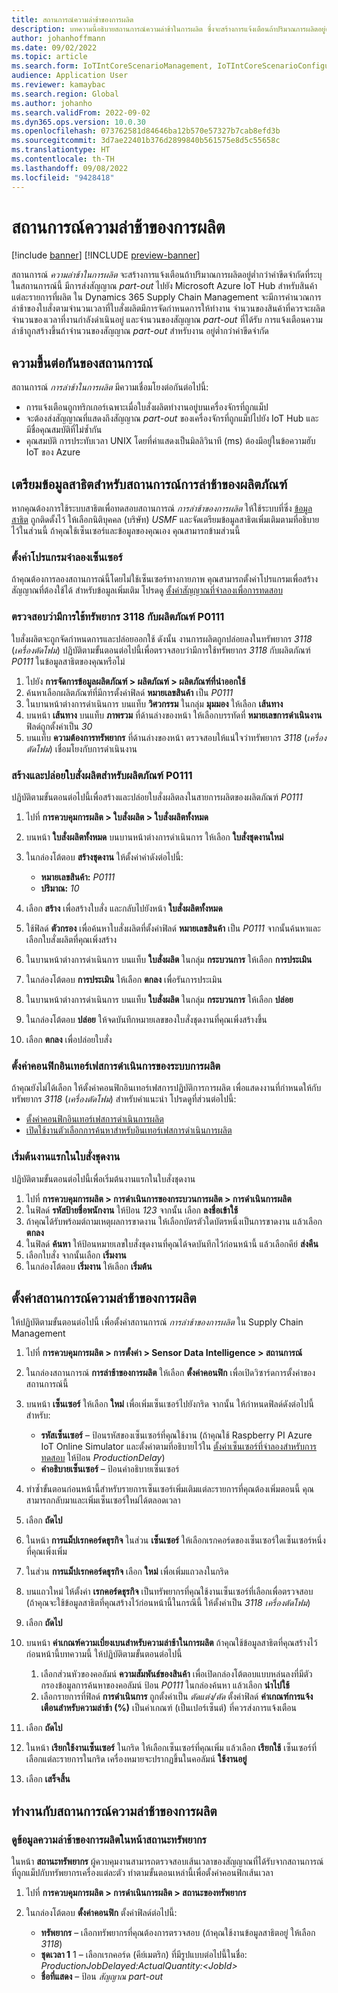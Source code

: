 ```yaml
---
title: สถานการณ์ความล่าช้าของการผลิต
description: บทความนี้อธิบายสถานการณ์ความล่าช้าในการผลิต ซึ่งจะสร้างการแจ้งเตือนถ้าปริมาณการผลิตอยู่ต่ำกว่าค่าขีดจำกัดที่ระบุ
author: johanhoffmann
ms.date: 09/02/2022
ms.topic: article
ms.search.form: IoTIntCoreScenarioManagement, IoTIntCoreScenarioConfigurationWizardV2, IoTIntMfgResourceStatusConfiguration, IoTIntMfgResourceStatus
audience: Application User
ms.reviewer: kamaybac
ms.search.region: Global
ms.author: johanho
ms.search.validFrom: 2022-09-02
ms.dyn365.ops.version: 10.0.30
ms.openlocfilehash: 073762581d84646ba12b570e57327b7cab8efd3b
ms.sourcegitcommit: 3d7ae22401b376d2899840b561575e8d5c55658c
ms.translationtype: HT
ms.contentlocale: th-TH
ms.lasthandoff: 09/08/2022
ms.locfileid: "9428418"
---
```

# <a name="the-production-delays-scenario"></a>สถานการณ์ความล่าช้าของการผลิต

[!include [banner](../includes/banner.md)]
[!INCLUDE [preview-banner](../includes/preview-banner.md)]

สถานการณ์ *ความล่าช้าในการผลิต* จะสร้างการแจ้งเตือนถ้าปริมาณการผลิตอยู่ต่ำกว่าค่าขีดจำกัดที่ระบุ ในสถานการณ์นี้ มีการส่งสัญญาณ *part-out* ไปยัง Microsoft Azure IoT Hub สำหรับสินค้าแต่ละรายการที่ผลิต ใน Dynamics 365 Supply Chain Management จะมีการคำนวณการล่าช้าของใบสั่งตามจำนวนเวลาที่ใบสั่งผลิตมีการจัดกำหนดการให้ทำงาน จำนวนของสินค้าที่ควรจะผลิต จำนวนของเวลาที่งานกำลังดำเนินอยู่ และจำนวนของสัญญาณ *part-out* ที่ได้รับ การแจ้งเตือนความล่าช้าถูกสร้างขึ้นถ้าจำนวนของสัญญาณ *part-out* สำหรับงาน อยู่ต่ำกว่าค่าขีดจำกัด

## <a name="scenario-dependencies"></a>ความขึ้นต่อกันของสถานการณ์

สถานการณ์ *การล่าช้าในการผลิต* มีความเชื่อมโยงต่อกันต่อไปนี้:

- การแจ้งเตือนถูกทริกเกอร์เฉพาะเมื่อใบสั่งผลิตทำงานอยู่บนเครื่องจักรที่ถูกแม็ป
- จะต้องส่งสัญญาณที่แสดงถึงสัญญาณ *part-out* ของเครื่องจักรที่ถูกแม็ปไปยัง IoT Hub และมีชื่อคุณสมบัติที่ไม่ซ้ำกัน
- คุณสมบัติ การประทับเวลา UNIX โดยที่ค่าแสดงเป็นมิลลิวินาที (ms) ต้องมีอยู่ในข้อความฮับ IoT ของ Azure

## <a name="prepare-demo-data-for-the-product-delays-scenario"></a>เตรียมข้อมูลสาธิตสำหรับสถานการณ์การล่าช้าของผลิตภัณฑ์

หากคุณต้องการใช้ระบบสาธิตเพื่อทดสอบสถานการณ์ *การล่าช้าของการผลิต* ให้ใช้ระบบที่ซึ่ง [ข้อมูลสาธิต](../../fin-ops-core/fin-ops/get-started/demo-data.md) ถูกติดตั้งไว้ ให้เลือกนิติบุคคล (บริษัท) *USMF* และจัดเตรียมข้อมูลสาธิตเพิ่มเติมตามที่อธิบายไว้ในส่วนนี้ ถ้าคุณใช้เซ็นเซอร์และข้อมูลของคุณเอง คุณสามารถข้ามส่วนนี้

### <a name="set-up-sensor-simulator"></a>ตั้งค่าโปรแกรมจำลองเซ็นเซอร์

ถ้าคุณต้องการลองสถานการณ์นี้โดยไม่ใช้เซ็นเซอร์ทางกายภาพ คุณสามารถตั้งค่าโปรแกรมเพื่อสร้างสัญญาณที่ต้องใช้ได้ สำหรับข้อมูลเพิ่มเติม โปรดดู [ตั้งค่าสัญญาณที่จำลองเพื่อการทดสอบ](sdi-set-up-simulated-sensor.md)

### <a name="verify-that-resource-3118-is-used-for-product-p0111"></a>ตรวจสอบว่ามีการใช้ทรัพยากร 3118 กับผลิตภัณฑ์ P0111

ใบสั่งผลิตจะถูกจัดกำหนดการและปล่อยออกใช้ ดังนั้น งานการผลิตถูกปล่อยลงในทรัพยากร *3118* (*เครื่องตัดโฟม*) ปฏิบัติตามขั้นตอนต่อไปนี้เพื่อตรวจสอบว่ามีการใช้ทรัพยากร *3118* กับผลิตภัณฑ์ *P0111* ในข้อมูลสาธิตของคุณหรือไม่

1. ไปยัง **การจัดการข้อมูลผลิตภัณฑ์ \> ผลิตภัณฑ์ \> ผลิตภัณฑ์ที่นำออกใช้**
1. ค้นหาเลือกผลิตภัณฑ์ที่มีการตั้งค่าฟิลด์ **หมายเลขสินค้า** เป็น *P0111*
1. ในบานหน้าต่างการดำเนินการ บนแท็บ **วิศวกรรม** ในกลุ่ม **มุมมอง** ให้เลือก **เส้นทาง**
1. บนหน้า **เส้นทาง** บนแท็บ **ภาพรวม** ที่ด้านล่างของหน้า ให้เลือกบรรทัดที่ **หมายเลขการดำเนินงาน** ฟิลด์ถูกตั้งค่าเป็น *30*
1. บนแท็บ **ความต้องการทรัพยากร** ที่ด้านล่างของหน้า ตรวจสอบให้แน่ใจว่าทรัพยากร *3118* (*เครื่องตัดโฟม*) เชื่อมโยงกับการดําเนินงาน

### <a name="create-and-release-a-production-order-for-product-p0111"></a>สร้างและปล่อยใบสั่งผลิตสำหรับผลิตภัณฑ์ P0111

ปฏิบัติตามขั้นตอนต่อไปนี้เพื่อสร้างและปล่อยใบสั่งผลิตลงในสายการผลิตของผลิตภัณฑ์ *P0111*

1. ไปที่ **การควบคุมการผลิต \> ใบสั่งผลิต \> ใบสั่งผลิตทั้งหมด**
1. บนหน้า **ใบสั่งผลิตทั้งหมด** บนบานหน้าต่างการดำเนินการ ให้เลือก **ใบสั่งชุดงานใหม่**
1. ในกล่องโต้ตอบ **สร้างชุดงาน** ให้ตั้งค่าค่าดังต่อไปนี้:

    - **หมายเลขสินค้า:** *P0111*
    - **ปริมาณ:** *10*

1. เลือก **สร้าง** เพื่อสร้างใบสั่ง และกลับไปยังหน้า **ใบสั่งผลิตทั้งหมด**
1. ใช้ฟิลด์ **ตัวกรอง** เพื่อค้นหาใบสั่งผลิตที่ตั้งค่าฟิลด์ **หมายเลขสินค้า** เป็น *P0111* จากนั้นค้นหาและเลือกใบสั่งผลิตที่คุณเพิ่งสร้าง
1. ในบานหน้าต่างการดำเนินการ บนแท็บ **ใบสั่งผลิต** ในกลุ่ม **กระบวนการ** ให้เลือก **การประเมิน**
1. ในกล่องโต้ตอบ **การประเมิน** ให้เลือก **ตกลง** เพื่อรันการประเมิน
1. ในบานหน้าต่างการดำเนินการ บนแท็บ **ใบสั่งผลิต** ในกลุ่ม **กระบวนการ** ให้เลือก **ปล่อย**
1. ในกล่องโต้ตอบ **ปล่อย** ให้จดบันทึกหมายเลขของใบสั่งชุดงานที่คุณเพิ่งสร้างขึ้น
1. เลือก **ตกลง** เพื่อปล่อยใบสั่ง

### <a name="configure-the-production-floor-execution-interface"></a>ตั้งค่าคอนฟิกอินเทอร์เฟสการดำเนินการของระบบการผลิต

ถ้าคุณยังไม่ได้เลือก ให้ตั้งค่าคอนฟิกอินเทอร์เฟสการปฏิบัติการการผลิต เพื่อแสดงงานที่กําหนดให้กับทรัพยากร *3118* (*เครื่องตัดโฟม*) สำหรับคําแนะนํา โปรดดูที่ส่วนต่อไปนี้:

- [ตั้งค่าคอนฟิกอินเทอร์เฟสการดำเนินการผลิต](sdi-scenario-equipment-downtime.md#config-pfe)
- [เปิดใช้งานตัวเลือกการค้นหาสำหรับอินเทอร์เฟสการดำเนินการผลิต](sdi-scenario-equipment-downtime.md#enable-pfe-search)

### <a name="start-the-first-job-in-the-batch-order"></a>เริ่มต้นงานแรกในใบสั่งชุดงาน

ปฏิบัติตามขั้นตอนต่อไปนี้เพื่อเริ่มต้นงานแรกในใบสั่งชุดงาน

1. ไปที่ **การควบคุมการผลิต \> การดำเนินการของกระบวนการผลิต \> การดำเนินการผลิต**
1. ในฟิลด์ **รหัสป้ายชื่อพนักงาน** ให้ป้อน *123* จากนั้น เลือก **ลงชื่อเข้าใช้**
1. ถ้าคุณได้รับพร้อมต์ถามเหตุผลการขาดงาน ให้เลือกบัตรตัวใดบัตรหนึ่งเป็นการขาดงาน แล้วเลือก **ตกลง**
1. ในฟิลด์ **ค้นหา** ให้ป้อนหมายเลขใบสั่งชุดงานที่คุณได้จดบันทึกไว้ก่อนหน้านี้ แล้วเลือกคีย์ **ส่งคืน**
1. เลือกใบสั่ง จากนั้นเลือก **เริ่มงาน**
1. ในกล่องโต้ตอบ **เริ่มงาน** ให้เลือก **เริ่มต้น**

## <a name="set-up-the-production-delays-scenario"></a>ตั้งค่าสถานการณ์ความล่าช้าของการผลิต

ให้ปฏิบัติตามขั้นตอนต่อไปนี้ เพื่อตั้งค่าสถานการณ์ *การล่าช้าของการผลิต* ใน Supply Chain Management

1. ไปที่ **การควบคุมการผลิต \> การตั้งค่า \> Sensor Data Intelligence \> สถานการณ์**
1. ในกล่องสถานการณ์ **การล่าช้าของการผลิต** ให้เลือก **ตั้งค่าคอนฟิก** เพื่อเปิดวิซาร์ดการตั้งค่าของสถานการณ์นี้
1. บนหน้า **เซ็นเซอร์** ให้เลือก **ใหม่** เพื่อเพิ่มเซ็นเซอร์ไปยังกริด จากนั้น ให้กำหนดฟิลด์ดังต่อไปนี้สำหรับ:

    - **รหัสเซ็นเซอร์** – ป้อนรหัสของเซ็นเซอร์ที่คุณใช้งาน (ถ้าคุณใช้ Raspberry PI Azure IoT Online Simulator และตั้งค่าตามที่อธิบายไว้ใน [ตั้งค่าเซ็นเซอร์ที่จำลองสำหรับการทดสอบ](sdi-set-up-simulated-sensor.md) ให้ป้อน *ProductionDelay*)
    - **คำอธิบายเซ็นเซอร์** – ป้อนคำอธิบายเซ็นเซอร์

1. ทําซ้ำขั้นตอนก่อนหน้านี้สำหรับรายการเซ็นเซอร์เพิ่มเติมแต่ละรายการที่คุณต้องเพิ่มตอนนี้ คุณสามารถกลับมาและเพิ่มเซ็นเซอร์ใหม่ได้ตลอดเวลา
1. เลือก **ถัดไป**
1. ในหน้า **การแม็ปเรกคอร์ดธุรกิจ** ในส่วน **เซ็นเซอร์** ให้เลือกเรกคอร์ดของเซ็นเซอร์ใดเซ็นเซอร์หนึ่งที่คุณเพิ่งเพิ่ม
1. ในส่วน **การแม็ปเรกคอร์ดธุรกิจ** เลือก **ใหม่** เพื่อเพิ่มแถวลงในกริด
1. บนแถวใหม่ ให้ตั้งค่า **เรกคอร์ดธุรกิจ** เป็นทรัพยากรที่คุณใช้งานเซ็นเซอร์ที่เลือกเพื่อตรวจสอบ (ถ้าคุณจะใช้ข้อมูลสาธิตที่คุณสร้างไว้ก่อนหน้านี้ในกรณีนี้ ให้ตั้งค่าเป็น *3118 เครื่องตัดโฟม*)
1. เลือก **ถัดไป**
1. บนหน้า **ค่าเกณฑ์ความเบี่ยงเบนสำหรับความล่าช้าในการผลิต** ถ้าคุณใช้ข้อมูลสาธิตที่คุณสร้างไว้ก่อนหน้านี้บทความนี้ ให้ปฏิบัติตามขั้นตอนต่อไปนี้

    1. เลือกส่วนหัวของคอลัมน์ **ความสัมพันธ์ของสินค้า** เพื่อเปิดกล่องโต้ตอบแบบหล่นลงที่มีตัวกรองข้อมูลการค้นหาของคอลัมน์ ป้อน *P0111* ในกล่องค้นหา แล้วเลือก **นำไปใช้**
    2. เลือกรายการที่ฟิลด์ **การดำเนินการ** ถูกตั้งค่าเป็น *ตัดแต่ง/ตัด* ตั้งค่าฟิลด์ **ค่าเกณฑ์การแจ้งเตือนสำหรับความล่าช้า (%)** เป็นค่าเกณฑ์ (เป็นเปอร์เซ็นต์) ที่ควรส่งการแจ้งเตือน

1. เลือก **ถัดไป**
1. ในหน้า **เรียกใช้งานเซ็นเซอร์** ในกริด ให้เลือกเซ็นเซอร์ที่คุณเพิ่ม แล้วเลือก **เรียกใช้** เซ็นเซอร์ที่เลือกแต่ละรายการในกริด เครื่องหมายจะปรากฏขึ้นในคอลัมน์ **ใช้งานอยู่**
1. เลือก **เสร็จสิ้น**

## <a name="work-with-the-production-delays-scenario"></a>ทำงานกับสถานการณ์ความล่าช้าของการผลิต

### <a name="view-production-delay-data-on-the-resource-status-page"></a>ดูข้อมูลความล่าช้าของการผลิตในหน้าสถานะทรัพยากร

ในหน้า **สถานะทรัพยากร** ผู้ควบคุมงานสามารถตรวจสอบเส้นเวลาของสัญญาณที่ได้รับจากสถานการณ์ ที่ถูกแม็ปกับทรัพยากรเครื่องแต่ละตัว ทำตามขั้นตอนเหล่านี้เพื่อตั้งค่าคอนฟิกเส้นเวลา

1. ไปที่ **การควบคุมการผลิต \> การดำเนินการผลิต \> สถานะของทรัพยากร**
1. ในกล่องโต้ตอบ **ตั้งค่าคอนฟิก** ตั้งค่าฟิลด์ต่อไปนี้:

    - **ทรัพยากร** – เลือกทรัพยากรที่คุณต้องการตรวจสอบ (ถ้าคุณใช้งานข้อมูลสาธิตอยู่ ให้เลือก *3118*)
    - **ชุดเวลา 1** 1 – เลือกเรกคอร์ด (คีย์เมตริก) ที่มีรูปแบบต่อไปนี้ในชื่อ: *ProductionJobDelayed:ActualQuantity:&lt;JobId&gt;*
    - **ชื่อที่แสดง** – ป้อน *สัญญาณ part-out*
